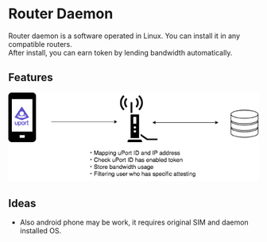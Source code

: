 # Router Daemon
Router daemon is a software operated in Linux. You can install it in any compatible routers.  
After install, you can earn token by lending bandwidth automatically.

## Features
![features](https://github.com/blockchainexe/eth_hack_team02/blob/master/router-daemon/features.png)

## Ideas
* Also android phone may be work, it requires original SIM and daemon installed OS.
